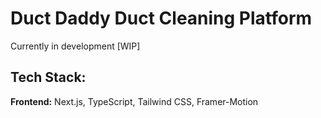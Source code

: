# Duct Daddy Duct Cleaning Platform
Currently in development [WIP]

## Tech Stack:
**Frontend:** Next.js, TypeScript, Tailwind CSS, Framer-Motion
